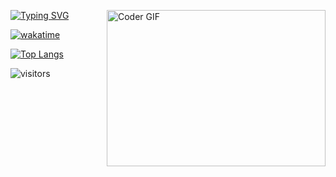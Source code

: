 
[![Typing SVG](https://readme-typing-svg.herokuapp.com?color=%2326F711&lines=Welcome;My+name+is+Serdar;I+am+developer)](https://git.io/typing-svg)
<img align="right" alt="Coder GIF" height=250 width=350 src="https://cdn.dribbble.com/users/730703/screenshots/6581243/avento.gif" />



[![wakatime](https://wakatime.com/badge/user/1b409bcd-8e07-4a9a-8bb3-8fa291335500.svg)](https://wakatime.com/@1b409bcd-8e07-4a9a-8bb3-8fa291335500)

[![Top Langs](https://github-readme-stats.vercel.app/api/top-langs/?username=SAgamyradov&theme=chartreuse-dark&hide_border=true)](https://github.com/SAgamyradov)

![visitors](https://visitor-badge.laobi.icu/badge?page_id=SAgamyradov)




